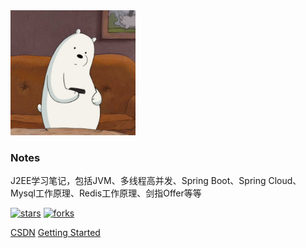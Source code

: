 <img width="200px" src="media/logo.png">

### **Notes**

J2EE学习笔记，包括JVM、多线程高并发、Spring Boot、Spring Cloud、Mysql工作原理、Redis工作原理、剑指Offer等等

[![stars](https://badgen.net/github/stars/wardseptember/notes?icon=github&color=4ab8a1)]((<https://github.com/wardseptember/notes>)) [![forks](https://badgen.net/github/forks/wardseptember/notes?icon=github&color=4ab8a1)](<https://github.com/wardseptember/notes>)

[CSDN](<https://blog.csdn.net/wardseptember>)
[Getting Started](README.md)

